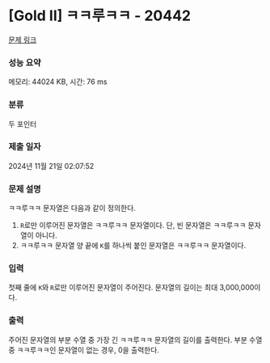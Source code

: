 # [Gold II] ㅋㅋ루ㅋㅋ - 20442 

[문제 링크](https://www.acmicpc.net/problem/20442) 

### 성능 요약

메모리: 44024 KB, 시간: 76 ms

### 분류

두 포인터

### 제출 일자

2024년 11월 21일 02:07:52

### 문제 설명

<p>ㅋㅋ루ㅋㅋ 문자열은 다음과 같이 정의한다.</p>

<ol>
	<li><code>R</code>로만 이루어진 문자열은 ㅋㅋ루ㅋㅋ 문자열이다. 단, 빈 문자열은 ㅋㅋ루ㅋㅋ 문자열이 아니다.</li>
	<li>ㅋㅋ루ㅋㅋ 문자열 양 끝에 <code>K</code>를 하나씩 붙인 문자열은 ㅋㅋ루ㅋㅋ 문자열이다.</li>
</ol>

### 입력 

 <p>첫째 줄에 <code>K</code>와<code><font face="sans-serif, Arial, Verdana, Trebuchet MS, Apple Color Emoji, Segoe UI Emoji, Segoe UI Symbol"> </font>R</code>로만 이루어진 문자열이 주어진다. 문자열의 길이는 최대 3,000,000이다.</p>

### 출력 

 <p>주어진 문자열의 부분 수열 중 가장 긴 ㅋㅋ루ㅋㅋ 문자열의 길이를 출력한다. 부분 수열 중 ㅋㅋ루ㅋㅋ인 문자열이 없는 경우, 0을 출력한다.</p>

